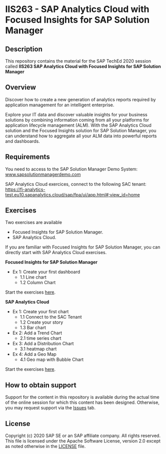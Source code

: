 # IIS263 - SAP Analytics Cloud with Focused Insights for SAP Solution Manager

## Description

This repository contains the material for the SAP TechEd 2020 session called **IIS263 SAP Analytics Cloud with Focused Insights for SAP Solution Manager**

## Overview

Discover how to create a new generation of analytics reports required by application management for an intelligent enterprise. 

Explore your IT data and discover valuable insights for your business solutions by combining information coming from all your platforms for application lifecycle management (ALM). 
With the SAP Analytics Cloud solution and the Focused Insights solution for SAP Solution Manager, you can understand how to aggregate all your ALM data into powerful reports and dashboards.

## Requirements

You need to access to the SAP Solution Manager Demo System: www.sapsolutionmanagerdemo.com

SAP Analytics Cloud exercices, connect to the following SAC tenant: https://fi-analytics-test.eu10.sapanalytics.cloud/sap/fpa/ui/app.html#;view_id=home


## Exercises

Two exercises are available

* Focused Insights for SAP Solution Manager.
* SAP Analytics Cloud.

If you are familiar with Focused Insights for SAP Solution Manager, you  can directly start with SAP Analytics Cloud exercises.
    
    
**Focused Insights for SAP Solution Manager**
  * Ex 1: Create your first dashboard	
    * 1.1	Line chart	
    * 1.2	Column Chart	


Start the exercises [here](exercises/IIS263_Exo1.pdf).


**SAP Analytics Cloud**
  * Ex 1: Create your first chart	
    * 1.1	Connect to the SAC Tenant	
    * 1.2	Create your story	
    * 1.3	Bar chart	
  * Ex 2: Add a Trend Chart	
    * 2.1	time series chart	
  * Ex 3: Add a Distribution Chart
    * 3.1	heatmap chart	
  * Ex 4: Add a Geo Map	
    * 4.1	Geo map with Bubble Chart
 

Start the exercises [here](exercises/IIS263Exo2.pdf).





## How to obtain support

Support for the content in this repository is available during the actual time of the online session for which this content has been designed. Otherwise, you may request support via the [Issues](../../issues) tab.


## License
Copyright (c) 2020 SAP SE or an SAP affiliate company. All rights reserved. This file is licensed under the Apache Software License, version 2.0 except as noted otherwise in the [LICENSE](LICENSE) file.
